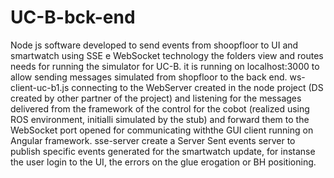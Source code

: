 # UC-B-bck-end
Node js software developed to send events from shoopfloor to UI and smartwatch using SSE e WebSocket technology
the folders view and routes needs for running the simulator for UC-B. it is running on localhost:3000 to allow sending messages simulated from shopfloor to the back end.
ws-client-uc-b1.js connecting to the WebServer created in the node project (DS created by other partner of the project) and listening for the messages delivered from the framework of the control for the cobot (realized using ROS environment, initialli simulated by the stub) and forward them to the WebSocket port opened for communicating withthe GUI client running on Angular framework.
sse-server create a Server Sent events server to publish specific events generated for the smartwatch update, for instanse the user login to the UI, the errors on the glue erogation or BH positioning.
